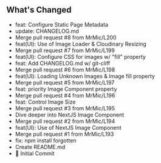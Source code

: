 ## What's Changed
* feat: Configure Static Page Metadata
* update: CHANGELOG.md
* Merge pull request #8 from MrMic/L200
* feat(UI): Use of Image Loader & Cloudinary Resizing
* Merge pull request #7 from MrMic/L199
* feat(UI): Configure CSS for images w/ "fill" property
* feat: Add CHANGELOG.md w/ git-cliff
* Merge pull request #6 from MrMic/L198
* feat(UI): Loading Unknown Images & Image fill property
* Merge pull request #5 from MrMic/L197
* feat: priority Image Component property
* Merge pull request #4 from MrMic/L196
* feat: Control Image Size
* Merge pull request #3 from MrMic/L195
* Dive deeper into NextJS Image Component
* Merge pull request #2 from MrMic/L194
* feat(UI): Use of NextJS Image Component
* Merge pull request #1 from MrMic/L193
* fix: npm install forgotten
* Create README.md
* 🎉 Initial Commit

<!-- generated by git-cliff -->
